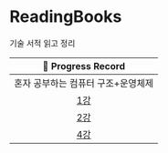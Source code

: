 # ReadingBooks

기술 서적 읽고 정리

|                           📍 Progress Record                            |
|:-----------------------------------------------------------------------:|
|                           혼자 공부하는 컴퓨터 구조+운영체제                           |
| [1강](https://github.com/yunji1201/ReadingBooks/blob/main/computer/1.md) |
| [2강](https://github.com/yunji1201/ReadingBooks/blob/main/computer/2.md) |
| [4강](https://github.com/yunji1201/ReadingBooks/blob/main/computer/4.md) |

